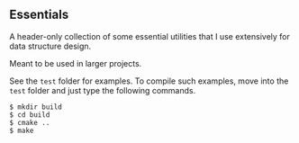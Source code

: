Essentials
----------
A header-only collection of some essential utilities that I use extensively for data structure design.

Meant to be used in larger projects.

See the `test` folder for examples.
To compile such examples, move into the `test` folder and just
type the following commands.

    $ mkdir build
    $ cd build
	$ cmake ..
	$ make
